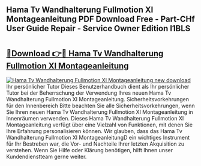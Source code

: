 ## Hama Tv Wandhalterung Fullmotion Xl Montageanleitung PDF Download Free - Part-CHf User Guide Repair - Service Owner Edition l1BLS

# <h2><a href="http://df7x6m.blite.top/?on=Hama+Tv+Wandhalterung+Fullmotion+Xl+Montageanleitung">🔗Download 👉🔴 Hama Tv Wandhalterung Fullmotion Xl Montageanleitung</a></h2>

[![Hama Tv Wandhalterung Fullmotion Xl Montageanleitung new download](https://i.imgur.com/lujVjoI.png)](http://df7x6m.blite.top/?on=Hama+Tv+Wandhalterung+Fullmotion+Xl+Montageanleitung)
Ihr persönlicher Tutor Dieses Benutzerhandbuch dient als Ihr persönlicher Tutor bei der Beherrschung der Verwendung Ihres neuen Hama Tv Wandhalterung Fullmotion Xl Montageanleitung. Sicherheitsvorkehrungen für den Innenbereich Bitte beachten Sie alle Sicherheitsvorkehrungen, wenn Sie Ihren neuen Hama Tv Wandhalterung Fullmotion Xl Montageanleitung in Innenräumen verwenden. Dieses Hama Tv Wandhalterung Fullmotion Xl Montageanleitung verfügt über eine Vielzahl von Funktionen, mit denen Sie Ihre Erfahrung personalisieren können. Wir glauben, dass das Hama Tv Wandhalterung Fullmotion Xl MontageanleitungD ein wichtiges Instrument für Ihr Bestreben war, die Vor- und Nachteile Ihrer letzten Akquisition zu verstehen. Wenn Sie Hilfe oder Klärung benötigen, hilft Ihnen unser Kundendienstteam gerne weiter.
